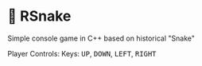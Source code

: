 # 🐍 RSnake

Simple console game in C++ based on historical "Snake"

Player Controls:
Keys: <kbd>UP</kbd>, <kbd>DOWN</kbd>, <kbd>LEFT</kbd>, <kbd>RIGHT</kbd>


